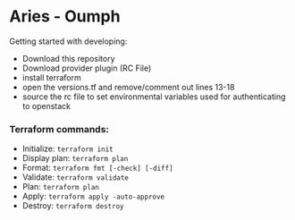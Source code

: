 # Aries - Oumph

Getting started with developing:
- Download this repository
- Download provider plugin (RC File)
- install terraform
- open the versions.tf and remove/comment out lines 13-18
- source the rc file to set environmental variables used for authenticating to openstack

### Terraform commands:
- Initialize:       ```terraform init```
- Display plan:     ```terraform plan```
- Format:           ```terraform fmt [-check] [-diff]```
- Validate:         ```terraform validate```
- Plan:             ```terraform plan```
- Apply:            ```terraform apply -auto-approve```
- Destroy:          ```terraform destroy```
